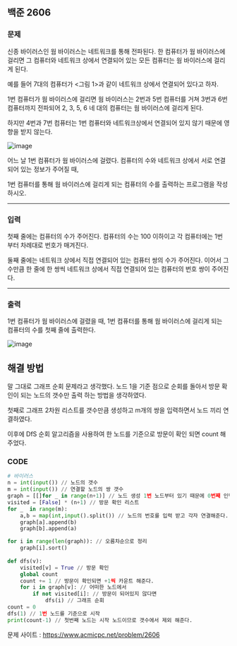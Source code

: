 ## 백준 2606

### 문제
신종 바이러스인 웜 바이러스는 네트워크를 통해 전파된다. 한 컴퓨터가 웜 바이러스에 걸리면 그 컴퓨터와 네트워크 상에서 연결되어 있는 모든 컴퓨터는 웜 바이러스에 걸리게 된다.

예를 들어 7대의 컴퓨터가 <그림 1>과 같이 네트워크 상에서 연결되어 있다고 하자.

1번 컴퓨터가 웜 바이러스에 걸리면 웜 바이러스는 2번과 5번 컴퓨터를 거쳐 3번과 6번 컴퓨터까지 전파되어 2, 3, 5, 6 네 대의 컴퓨터는 웜 바이러스에 걸리게 된다. 

하지만 4번과 7번 컴퓨터는 1번 컴퓨터와 네트워크상에서 연결되어 있지 않기 때문에 영향을 받지 않는다.

![image](https://user-images.githubusercontent.com/71219602/167654766-4509b0a0-08e3-4cfc-a247-a731b98e3b01.png)


어느 날 1번 컴퓨터가 웜 바이러스에 걸렸다. 컴퓨터의 수와 네트워크 상에서 서로 연결되어 있는 정보가 주어질 때,

1번 컴퓨터를 통해 웜 바이러스에 걸리게 되는 컴퓨터의 수를 출력하는 프로그램을 작성하시오.

-------------------------------------------------
### 입력 

첫째 줄에는 컴퓨터의 수가 주어진다. 컴퓨터의 수는 100 이하이고 각 컴퓨터에는 1번 부터 차례대로 번호가 매겨진다. 

둘째 줄에는 네트워크 상에서 직접 연결되어 있는 컴퓨터 쌍의 수가 주어진다. 이어서 그 수만큼 한 줄에 한 쌍씩 네트워크 상에서 직접 연결되어 있는 컴퓨터의 번호 쌍이 주어진다.

--------------------------------------------------
### 출력

1번 컴퓨터가 웜 바이러스에 걸렸을 때, 1번 컴퓨터를 통해 웜 바이러스에 걸리게 되는 컴퓨터의 수를 첫째 줄에 출력한다.

![image](https://user-images.githubusercontent.com/71219602/167654990-4062a3ec-1449-4e9d-ba88-1f49c59633e2.png)

## 해결 방법
말 그대로 그래프 순회 문제라고 생각했다. 노드 1을 기준 점으로 순회를 돌아서 방문 확인이 되는 노드의 갯수만 출력 하는 방법을 생각하였다.

첫째로 그래프 2차원 리스트를 갯수만큼 생성하고 m개의 쌍을 입력하면서 노드 끼리 연결하였다.

이후에 DfS 순회 알고리즘을 사용하여 한 노드를 기준으로 방문이 확인 되면 count 해주었다.


### CODE

```py
# 바이러스
n = int(input()) // 노드의 갯수
m = int(input()) // 연결할 노드의 쌍 갯수
graph = [[]for _ in range(n+1)] // 노드 생성 1번 노드부터 있기 때문에 0번째 인덱스는 비워두었다.
visited = [False] * (n+1) // 방문 확인 리스트
for _  in range(m):
    a,b = map(int,input().split()) // 노드의 번호를 입력 받고 각자 연결해준다.
    graph[a].append(b) 
    graph[b].append(a)

for i in range(len(graph)): // 오름차순으로 정리
    graph[i].sort()
    
def dfs(v): 
    visited[v] = True // 방문 확인
    global count
    count += 1 // 방문이 확인되면 +1씩 카운트 해준다.
    for i in graph[v]: // 어떠한 노드에서
        if not visited[i]: // 방문이 되어있지 않다면
            dfs(i) // 그래프 순회
count = 0
dfs(1) // 1번 노드를 기준으로 시작
print(count-1) // 첫번째 노드는 시작 노드이므로 갯수에서 제외 해준다.
```

문제 사이트 : https://www.acmicpc.net/problem/2606


